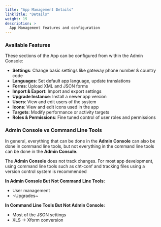 ```yaml
---
title: "App Management Details"
linkTitle: "Details"
weight: 19
description: >
  App Management features and configuration
---
```


### Available Features

These sections of the App can be configured from within the Admin Console:

- **Settings**: Change basic settings like gateway phone number & country code
- **Languages**: Set default app language, update translations
- **Forms**: Upload XML and JSON forms
- **Import & Export**: Import and export settings
- **Upgrade Instance**: Install a newer app version
- **Users**: View and edit users of the system
- **Icons**: View and edit icons used in the app
- **Targets**: Modify performance or activity targets
- **Roles & Permissions**: Fine tuned control of user roles and permissions

### Admin Console vs Command Line Tools

In general, everything that can be done in the **Admin Console** can also be done in command line tools, but not everything in the command line tools can be done in the **Admin Console**.

The **Admin Console** does not track changes. For most app development, using command line tools such as cht-conf and tracking files using a version control system is recommended

**In Admin Console But Not Command Line Tools:**
- User management
- ~Upgrades~

**In Command Line Tools But Not Admin Console:**
- Most of the JSON settings
- XLS → Xform conversion
